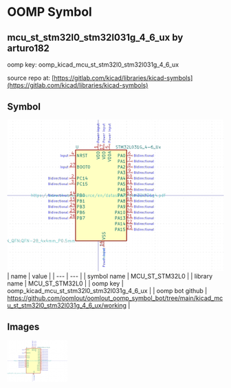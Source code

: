 # OOMP Symbol  
## mcu_st_stm32l0_stm32l031g_4_6_ux  by arturo182  
  
oomp key: oomp_kicad_mcu_st_stm32l0_stm32l031g_4_6_ux  
  
source repo at: [https://gitlab.com/kicad/libraries/kicad-symbols](https://gitlab.com/kicad/libraries/kicad-symbols)  
## Symbol  
  
[![working.png](working_600.png)](working.png)  
| name | value | 
| --- | --- | 
| symbol name | MCU_ST_STM32L0 | 
| library name | MCU_ST_STM32L0 | 
| oomp key | oomp_kicad_mcu_st_stm32l0_stm32l031g_4_6_ux | 
| oomp bot github | https://github.com/oomlout/oomlout_oomp_symbol_bot/tree/main/kicad_mcu_st_stm32l0_stm32l031g_4_6_ux/working | 
## Images  
  
[![working.png](working_140.png)](working.png)  
